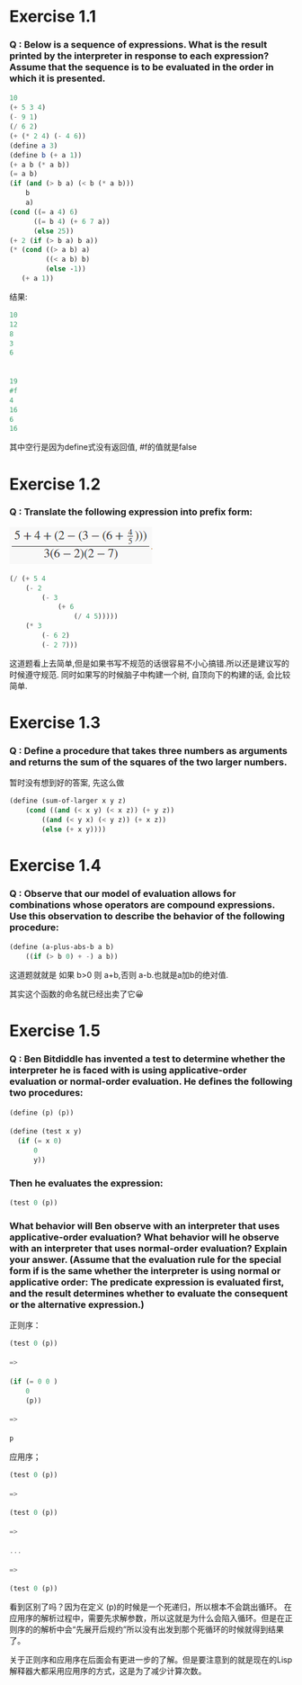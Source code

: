 # Exercise 1.1
### Q : Below is a sequence of expressions. What is the result printed by the interpreter in response to each expression? Assume that the sequence is to be evaluated in the order in which it is presented.
~~~scheme
10
(+ 5 3 4)
(- 9 1)
(/ 6 2)
(+ (* 2 4) (- 4 6))
(define a 3)
(define b (+ a 1))
(+ a b (* a b))
(= a b)
(if (and (> b a) (< b (* a b)))
    b
    a)
(cond ((= a 4) 6)
      ((= b 4) (+ 6 7 a))
      (else 25))
(+ 2 (if (> b a) b a))
(* (cond ((> a b) a)
         ((< a b) b)
         (else -1))
   (+ a 1))
~~~

结果:
~~~scheme
10
12
8
3
6


19
#f
4
16
6
16
~~~
其中空行是因为define式没有返回值, #f的值就是false

# Exercise 1.2
### Q : Translate the following expression into prefix form:

![exercise 1.2](pic\exer1.2.png)

~~~scheme
(/ (+ 5 4 
    (- 2 
        (- 3 
            (+ 6 
                (/ 4 5)))))
    (* 3
        (- 6 2)
        (- 2 7)))
~~~
这道题看上去简单,但是如果书写不规范的话很容易不小心搞错.所以还是建议写的时候遵守规范. 同时如果写的时候脑子中构建一个树, 自顶向下的构建的话, 会比较简单.

# Exercise 1.3

### Q : Define a procedure that takes three numbers as arguments and returns the sum of the squares of the two larger numbers.

暂时没有想到好的答案, 先这么做
~~~ scheme
(define (sum-of-larger x y z)
    (cond ((and (< x y) (< x z)) (+ y z)) 
        ((and (< y x) (< y z)) (+ x z))
        (else (+ x y))))
~~~

# Exercise 1.4
### Q : Observe that our model of evaluation allows for combinations whose operators are compound expressions. Use this observation to describe the behavior of the following procedure:
~~~ scheme
(define (a-plus-abs-b a b)
    ((if (> b 0) + -) a b))
~~~

这道题就就是 如果 b>0 则 a+b,否则 a-b.也就是a加b的绝对值.

其实这个函数的命名就已经出卖了它😀

# Exercise 1.5
### Q : Ben Bitdiddle has invented a test to determine whether the interpreter he is faced with is using applicative-order evaluation or normal-order evaluation. He defines the following two procedures:
~~~scheme
(define (p) (p))

(define (test x y) 
  (if (= x 0) 
      0 
      y))
~~~ 
### Then he evaluates the expression:
~~~scheme
(test 0 (p))
~~~
### What behavior will Ben observe with an interpreter that uses applicative-order evaluation? What behavior will he observe with an interpreter that uses normal-order evaluation? Explain your answer. (Assume that the evaluation rule for the special form if is the same whether the interpreter is using normal or applicative order: The predicate expression is evaluated first, and the result determines whether to evaluate the consequent or the alternative expression.)

正则序：
~~~scheme 
(test 0 (p))

=>

(if (= 0 0 )
    0
    (p))

=>

p

~~~

应用序；

~~~scheme
(test 0 (p))

=>

(test 0 (p))

=>

...

=>

(test 0 (p))
~~~

看到区别了吗？因为在定义 (p)的时候是一个死递归，所以根本不会跳出循环。
在应用序的解析过程中，需要先求解参数，所以这就是为什么会陷入循环。但是在正则序的的解析中会“先展开后规约”所以没有出发到那个死循环的时候就得到结果了。

关于正则序和应用序在后面会有更进一步的了解。但是要注意到的就是现在的Lisp解释器大都采用应用序的方式，这是为了减少计算次数。
